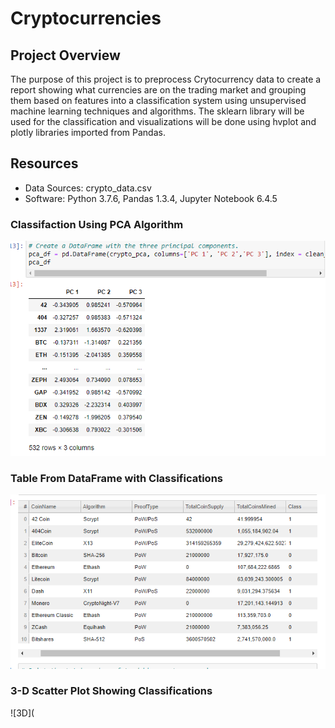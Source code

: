# Cryptocurrencies

## Project Overview

The purpose of this project is to preprocess Crytocurrency data to create a report showing what currencies are on the trading market and grouping them based on features into a classification system using unsupervised machine learning techniques and algorithms. The sklearn library will be used for the classification and visualizations will be done using hvplot and plotly libraries imported from Pandas. 

## Resources

- Data Sources: crypto_data.csv
- Software: Python 3.7.6, Pandas 1.3.4, Jupyter Notebook 6.4.5

### Classifaction Using PCA Algorithm

![pca](https://github.com/mein0819/Cryptocurrencies/blob/main/readMe_Images/pca.png)

### Table From DataFrame with Classifications

![table](https://github.com/mein0819/Cryptocurrencies/blob/main/readMe_Images/table.png)

### 3-D Scatter Plot Showing Classifications

![3D](
